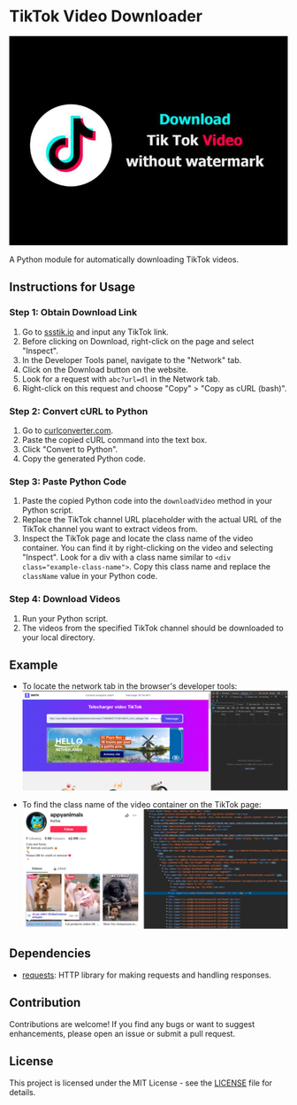 # TikTok Video Downloader

![Where is Network located](images/ex.jpg)

A Python module for automatically downloading TikTok videos.

## Instructions for Usage

### Step 1: Obtain Download Link

1. Go to [ssstik.io](https://ssstik.io/) and input any TikTok link.
2. Before clicking on Download, right-click on the page and select "Inspect".
3. In the Developer Tools panel, navigate to the "Network" tab.
4. Click on the Download button on the website.
5. Look for a request with `abc?url=dl` in the Network tab.
6. Right-click on this request and choose "Copy" > "Copy as cURL (bash)".

### Step 2: Convert cURL to Python

1. Go to [curlconverter.com](https://curlconverter.com/).
2. Paste the copied cURL command into the text box.
3. Click "Convert to Python".
4. Copy the generated Python code.

### Step 3: Paste Python Code

1. Paste the copied Python code into the `downloadVideo` method in your Python script.
2. Replace the TikTok channel URL placeholder with the actual URL of the TikTok channel you want to extract videos from.
3. Inspect the TikTok page and locate the class name of the video container. You can find it by right-clicking on the video and selecting "Inspect". Look for a div with a class name similar to `<div class="example-class-name">`. Copy this class name and replace the `className` value in your Python code.

### Step 4: Download Videos

1. Run your Python script.
2. The videos from the specified TikTok channel should be downloaded to your local directory.

## Example

- To locate the network tab in the browser's developer tools:
  ![Where is Network located](images/ex1.png)

- To find the class name of the video container on the TikTok page:
  ![Where is classname located](images/ex2.png)

## Dependencies

- [requests](https://pypi.org/project/requests/): HTTP library for making requests and handling responses.

## Contribution

Contributions are welcome! If you find any bugs or want to suggest enhancements, please open an issue or submit a pull request.

## License

This project is licensed under the MIT License - see the [LICENSE](LICENSE) file for details.